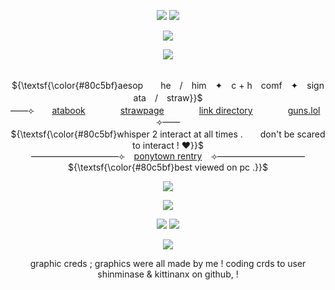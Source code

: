 <p align="center"> 
    <img src="https://files.catbox.moe/31g0r0.png"/>
  <img src="https://komarev.com/ghpvc/?username=aesvic&style=flat-square&color=80c5bf&label=𓈒+++"/>
<p align="center">
<img src="https://files.catbox.moe/p5u4l8.png"/>
</p>

<p align="center">
<img src="https://readme-typing-svg.demolab.com?font=Neuton&size=24&duration=2000&pause=1000&color=00B4BB&center=true&width=435&lines=Hero+.+Gonna+prove+my+version+of+justice;is+more+just+than+yours+!;Uno+%2C+remaining+on+this+stage+%2C+I+am+the+only+one+.;I+am+my+biggest+fan+.;I+am+my+biggest+fan+.;I+am+my+enemy+and+my+friend+."/>
</p>

<p align="center">
   <br> ${\textsf{\color{#80c5bf}aesop　　he　/　him　✦　c + h　comf　✦　sign ata　/　straw}}$ 
 <br>
  ——⟣　　<a href="https://medkit.atabook.org">atabook</a>　　　　<a href="https://aesvic.straw.page">strawpage</a>　　　　<a href="https://rentry.co/victor-grantz">link directory</a>　　　　<a href="https://guns.lol/exorspace">guns.lol</a>　　⟢——
     <br> ${\textsf{\color{#80c5bf}whisper 2 interact at all times .　　don't be scared to interact ! ♥}}$ 
 <br>
   ——————————⟣⠀ <a href="https://rentry.co/shadow-peach">ponytown rentry</a> ⠀⟢——————————
         <br> ${\textsf{\color{#80c5bf}best viewed on pc .}}$ 
 <br>
  </p>

<p align="center">
<img src="https://files.catbox.moe/u9jp17.png"/>
</p>


<p align="center">
<img src="https://files.catbox.moe/edgvvk.png"/>
</p>
<p align="center">
  <img src=https://spotify-github-profile.kittinanx.com/api/view?uid=h63e9eve7j8iinoi3disbnwky&cover_image=true&theme=novatorem&show_offline=false&background_color=725b73&interchange=false&bar_color=f9eed9&bar_color_cover=true)](https://spotify-github-profile.kittinanx.com/api/view?uid=h63e9eve7j8iinoi3disbnwky&redirect=true)>
<a href="https://github.com/shinminase/marquee/">
  <img src="images/svg/marquee.svg"></img>
</a>
  
<p align="center">
<img src="https://files.catbox.moe/edgvvk.png"/>
</p>

<p align="center">
graphic creds ; graphics were all made by me ! coding crds to user shinminase & kittinanx on github, !
</p>
